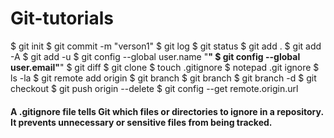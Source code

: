 # Git-tutorials

$ git init
$ git commit -m "verson1"
$ git log
$ git status
$ git add .
$ git add -A
$ git add -u
$ git config --global user.name "____________"
$ git config --global user.email"____________"
$ git diff <file name>
$ git clone <link of repository which is to be cloned>
$ touch .gitignore
$ notepad .git ignore
$ ls -la
$ git remote add origin <link of repository which is to be added> 
$ git branch
$ git branch <name of branch which is to be made>
$ git branch -d <name of branch which is to be deleted>
$ git checkout <name of branch which is to be switched>
$ git push origin --delete <name of branch which is to be deleted from github account>
$ git config --get remote.origin.url



#### A .gitignore file tells Git which files or directories to ignore in a repository. It prevents unnecessary or sensitive files from being tracked.
